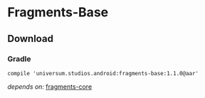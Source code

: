 Fragments-Base
===============

## Download ##

### Gradle ###

    compile 'universum.studios.android:fragments-base:1.1.0@aar'

_depends on:_
[fragments-core](https://github.com/universum-studios/android_fragments/tree/master/library-core)

